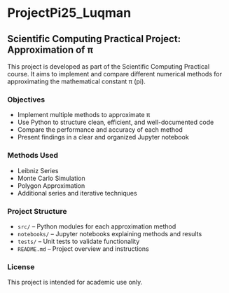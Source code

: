# ProjectPi25_Luqman

## Scientific Computing Practical Project: Approximation of π

This project is developed as part of the Scientific Computing Practical course. It aims to implement and compare different numerical methods for approximating the mathematical constant π (pi).

### Objectives

- Implement multiple methods to approximate π
- Use Python to structure clean, efficient, and well-documented code
- Compare the performance and accuracy of each method
- Present findings in a clear and organized Jupyter notebook

### Methods Used

- Leibniz Series
- Monte Carlo Simulation
- Polygon Approximation
- Additional series and iterative techniques

### Project Structure

- `src/` – Python modules for each approximation method
- `notebooks/` – Jupyter notebooks explaining methods and results
- `tests/` – Unit tests to validate functionality
- `README.md` – Project overview and instructions


### License

This project is intended for academic use only.
